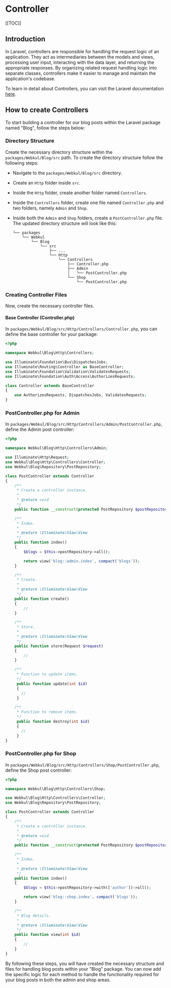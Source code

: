 # Controller

[[TOC]]

## Introduction

In Laravel, controllers are responsible for handling the request logic of an application. They act as intermediaries between the models and views, processing user input, interacting with the data layer, and returning the appropriate responses. By organizing related request handling logic into separate classes, controllers make it easier to manage and maintain the application's codebase.

To learn in detail about Controllers, you can visit the Laravel documentation [here](https://laravel.com/docs/11.x/controllers).

## How to create Controllers

To start building a controller for our blog posts within the Laravel package named "Blog", follow the steps below:

### Directory Structure

Create the necessary directory structure within the `packages/Webkul/Blog/src` path. To create the directory structure follow the following steps:

- Navigate to the `packages/Webkul/Blog/src` directory.
- Create an `Http` folder inside `src`.
- Inside the `Http` folder, create another folder named `Controllers`.
- Inside the `Controllers` folder, create one file named `Controller.php` and two folders, namely `Admin` and `Shop`.
- Inside both the `Admin` and `Shop` folders, create a `PostController.php` file. The updated directory structure will look like this:

  ```
  └── packages
      └── Webkul
          └── Blog
              └── src
                  ├── ...
                  └── Http
                      └── Controllers
                          ├── Controller.php
                          ├── Admin
                          │   └── PostController.php
                          └── Shop
                              └── PostController.php
  ```

### Creating Controller Files

Now, create the necessary controller files.

#### Base Controller (Controller.php)

In `packages/Webkul/Blog/src/Http/Controllers/Controller.php`, you can define the base controller for your package:

  ```php
  <?php

  namespace Webkul\Blog\Http\Controllers;

  use Illuminate\Foundation\Bus\DispatchesJobs;
  use Illuminate\Routing\Controller as BaseController;
  use Illuminate\Foundation\Validation\ValidatesRequests;
  use Illuminate\Foundation\Auth\Access\AuthorizesRequests;

  class Controller extends BaseController
  {
      use AuthorizesRequests, DispatchesJobs, ValidatesRequests;
  }
  ```

### PostController.php for Admin

In `packages/Webkul/Blog/src/Http/Controllers/Admin/PostController.php`, define the Admin post controller:

  ```php
  <?php

  namespace Webkul\Blog\Http\Controllers\Admin;

  use Illuminate\Http\Request;
  use Webkul\Blog\Http\Controllers\Controller;
  use Webkul\Blog\Repository\PostRepository;

  class PostController extends Controller
  {
      /**
       * Create a controller instance.
       * 
       * @return void
       */
      public function __construct(protected PostRepository $postRepository){}

      /**
       * Index.
       * 
       * @return \Illuminate\View\View
       */
      public function index() 
      {
          $blogs = $this->postRepository->all();

          return view('blog::admin.index', compact('blogs'));
      }

      /**
       * Create.
       * 
       * @return \Illuminate\View\View
       */
      public function create() 
      {
          //
      }

      /**
       * Store.
       * 
       * @return \Illuminate\View\View
       */
      public function store(Request $request)
      {
          //
      }

      /**
       * Function to update items.
       */
       public function update(int $id)
       {
         //
       }

      /**
       * Function to remove items.
       */
       public function destroy(int $id)
       {
         //
       }
  }
  ```

### PostController.php for Shop

In `packages/Webkul/Blog/src/Http/Controllers/Shop/PostController.php`, define the Shop post controller:

  ```php
  <?php

  namespace Webkul\Blog\Http\Controllers\Shop;

  use Webkul\Blog\Http\Controllers\Controller;
  use Webkul\Blog\Repository\PostRepository;

  class PostController extends Controller
  {
      /**
       * Create a controller instance.
       * 
       * @return void
       */
      public function __construct(protected PostRepository $postRepository){}

      /**
       * Index.
       * 
       * @return \Illuminate\View\View
       */
      public function index()
      {
          $blogs = $this->postRepository->with(['author'])->all();

          return view('blog::shop.index', compact('blogs'));
      }

      /**
       * Blog details.
       * 
       * @return \Illuminate\View\View
       */
      public function view(int $id) 
      {
          //
      }
  }
  ```

By following these steps, you will have created the necessary structure and files for handling blog posts within your "Blog" package. You can now add the specific logic for each method to handle the functionality required for your blog posts in both the admin and shop areas.